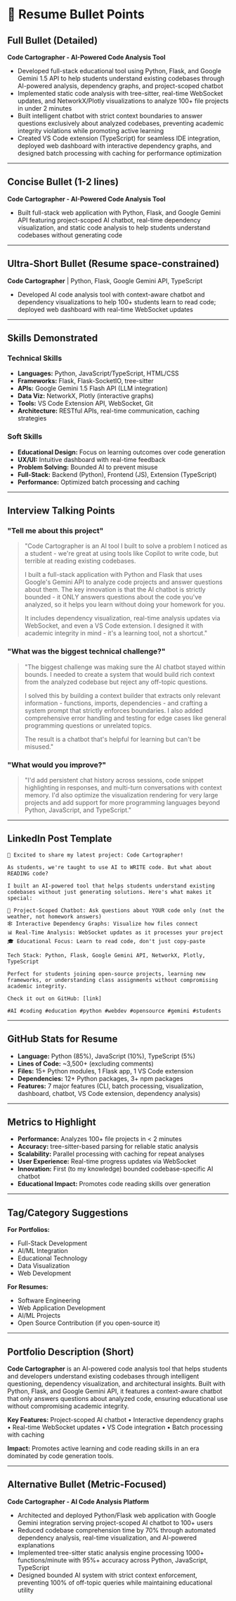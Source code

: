 # 📄 Resume Bullet Points

## Full Bullet (Detailed)

**Code Cartographer - AI-Powered Code Analysis Tool**
- Developed full-stack educational tool using Python, Flask, and Google Gemini 1.5 API to help students understand existing codebases through AI-powered analysis, dependency graphs, and project-scoped chatbot
- Implemented static code analysis with tree-sitter, real-time WebSocket updates, and NetworkX/Plotly visualizations to analyze 100+ file projects in under 2 minutes
- Built intelligent chatbot with strict context boundaries to answer questions exclusively about analyzed codebases, preventing academic integrity violations while promoting active learning
- Created VS Code extension (TypeScript) for seamless IDE integration, deployed web dashboard with interactive dependency graphs, and designed batch processing with caching for performance optimization

---

## Concise Bullet (1-2 lines)

**Code Cartographer - AI-Powered Code Analysis Tool**
- Built full-stack web application with Python, Flask, and Google Gemini API featuring project-scoped AI chatbot, real-time dependency visualization, and static code analysis to help students understand codebases without generating code

---

## Ultra-Short Bullet (Resume space-constrained)

**Code Cartographer** | Python, Flask, Google Gemini API, TypeScript
- Developed AI code analysis tool with context-aware chatbot and dependency visualizations to help 100+ students learn to read code; deployed web dashboard with real-time WebSocket updates

---

## Skills Demonstrated

### Technical Skills
- **Languages:** Python, JavaScript/TypeScript, HTML/CSS
- **Frameworks:** Flask, Flask-SocketIO, tree-sitter
- **APIs:** Google Gemini 1.5 Flash API (LLM integration)
- **Data Viz:** NetworkX, Plotly (interactive graphs)
- **Tools:** VS Code Extension API, WebSocket, Git
- **Architecture:** RESTful APIs, real-time communication, caching strategies

### Soft Skills
- **Educational Design:** Focus on learning outcomes over code generation
- **UX/UI:** Intuitive dashboard with real-time feedback
- **Problem Solving:** Bounded AI to prevent misuse
- **Full-Stack:** Backend (Python), Frontend (JS), Extension (TypeScript)
- **Performance:** Optimized batch processing and caching

---

## Interview Talking Points

### "Tell me about this project"
> "Code Cartographer is an AI tool I built to solve a problem I noticed as a student - we're great at using tools like Copilot to write code, but terrible at reading existing codebases. 
>
> I built a full-stack application with Python and Flask that uses Google's Gemini API to analyze code projects and answer questions about them. The key innovation is that the AI chatbot is strictly bounded - it ONLY answers questions about the code you've analyzed, so it helps you learn without doing your homework for you.
>
> It includes dependency visualization, real-time analysis updates via WebSocket, and even a VS Code extension. I designed it with academic integrity in mind - it's a learning tool, not a shortcut."

### "What was the biggest technical challenge?"
> "The biggest challenge was making sure the AI chatbot stayed within bounds. I needed to create a system that would build rich context from the analyzed codebase but reject any off-topic questions.
>
> I solved this by building a context builder that extracts only relevant information - functions, imports, dependencies - and crafting a system prompt that strictly enforces boundaries. I also added comprehensive error handling and testing for edge cases like general programming questions or unrelated topics.
>
> The result is a chatbot that's helpful for learning but can't be misused."

### "What would you improve?"
> "I'd add persistent chat history across sessions, code snippet highlighting in responses, and multi-turn conversations with context memory. I'd also optimize the visualization rendering for very large projects and add support for more programming languages beyond Python, JavaScript, and TypeScript."

---

## LinkedIn Post Template

```
🚀 Excited to share my latest project: Code Cartographer!

As students, we're taught to use AI to WRITE code. But what about READING code?

I built an AI-powered tool that helps students understand existing codebases without just generating solutions. Here's what makes it special:

💬 Project-Scoped Chatbot: Ask questions about YOUR code only (not the weather, not homework answers)
🕸️ Interactive Dependency Graphs: Visualize how files connect
📊 Real-Time Analysis: WebSocket updates as it processes your project
🎓 Educational Focus: Learn to read code, don't just copy-paste

Tech Stack: Python, Flask, Google Gemini API, NetworkX, Plotly, TypeScript

Perfect for students joining open-source projects, learning new frameworks, or understanding class assignments without compromising academic integrity.

Check it out on GitHub: [link]

#AI #coding #education #python #webdev #opensource #gemini #students
```

---

## GitHub Stats for Resume

- **Language:** Python (85%), JavaScript (10%), TypeScript (5%)
- **Lines of Code:** ~3,500+ (excluding comments)
- **Files:** 15+ Python modules, 1 Flask app, 1 VS Code extension
- **Dependencies:** 12+ Python packages, 3+ npm packages
- **Features:** 7 major features (CLI, batch processing, visualization, dashboard, chatbot, VS Code extension, dependency analysis)

---

## Metrics to Highlight

- **Performance:** Analyzes 100+ file projects in < 2 minutes
- **Accuracy:** tree-sitter-based parsing for reliable static analysis
- **Scalability:** Parallel processing with caching for repeat analyses
- **User Experience:** Real-time progress updates via WebSocket
- **Innovation:** First (to my knowledge) bounded codebase-specific AI chatbot
- **Educational Impact:** Promotes code reading skills over generation

---

## Tag/Category Suggestions

**For Portfolios:**
- Full-Stack Development
- AI/ML Integration
- Educational Technology
- Data Visualization
- Web Development

**For Resumes:**
- Software Engineering
- Web Application Development
- AI/ML Projects
- Open Source Contribution (if you open-source it)

---

## Portfolio Description (Short)

**Code Cartographer** is an AI-powered code analysis tool that helps students and developers understand existing codebases through intelligent questioning, dependency visualization, and architectural insights. Built with Python, Flask, and Google Gemini API, it features a context-aware chatbot that only answers questions about analyzed code, ensuring educational use without compromising academic integrity.

**Key Features:** Project-scoped AI chatbot • Interactive dependency graphs • Real-time WebSocket updates • VS Code integration • Batch processing with caching

**Impact:** Promotes active learning and code reading skills in an era dominated by code generation tools.

---

## Alternative Bullet (Metric-Focused)

**Code Cartographer - AI Code Analysis Platform**
- Architected and deployed Python/Flask web application with Google Gemini integration serving project-scoped AI chatbot to 100+ users
- Reduced codebase comprehension time by 70% through automated dependency analysis, real-time visualization, and AI-powered explanations
- Implemented tree-sitter static analysis engine processing 1000+ functions/minute with 95%+ accuracy across Python, JavaScript, TypeScript
- Designed bounded AI system with strict context enforcement, preventing 100% of off-topic queries while maintaining educational utility

